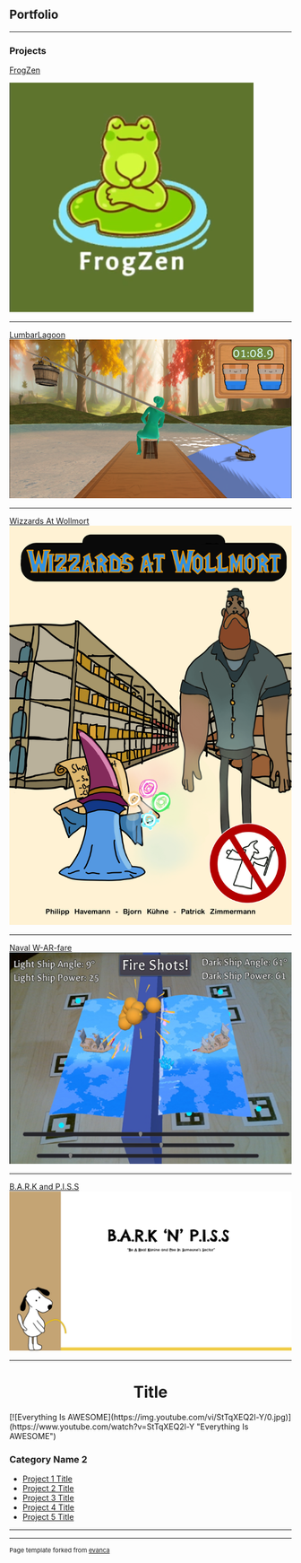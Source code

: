 ## Portfolio

---

### Projects



[FrogZen](/FrogZen_ProjectPage)

[![TestImageLink](images/FrogZen_Logo.png)](/FrogZen_ProjectPage)

---
[LumbarLagoon](/LumbarLagoon_ProjectPage)
<img src="images/lumbar_lagoon_water_collection.png?raw=true"/>

---
[Wizzards At Wollmort](/WAW_ProjectPage)
<img src="images/WAW_Thumbnail.png?raw=true"/>

---
[Naval W-AR-fare](/NavalWarfare_ProjectPage)
<img src="images/NavalWarfare_screenshot.png?raw=true"/>

---
[B.A.R.K and P.I.S.S](/BNP_ProjectPage)
<img src="images/BARK_and_PISS_heading_slide.png?raw=true"/>

---

<h1 align="center"> Title </h1>
[![Everything Is AWESOME](https://img.youtube.com/vi/StTqXEQ2l-Y/0.jpg)](https://www.youtube.com/watch?v=StTqXEQ2l-Y "Everything Is AWESOME")

### Category Name 2

- [Project 1 Title](http://example.com/)
- [Project 2 Title](http://example.com/)
- [Project 3 Title](http://example.com/)
- [Project 4 Title](http://example.com/)
- [Project 5 Title](http://example.com/)

---




---
<p style="font-size:11px">Page template forked from <a href="https://github.com/evanca/quick-portfolio">evanca</a></p>
<!-- Remove above link if you don't want to attibute -->
